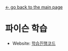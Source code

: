 [← go back to the main page](../README.md)

# 파이슨 학습

- Website: [학습진행코드](https://nbviewer.jupyter.org/github/mbi4001/m1_1.github.io/blob/main/Jupyter/scraping%20python.ipynb)
